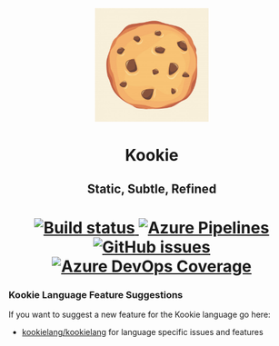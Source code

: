 <p align="center">
    <img width="200" src="logo.jpg" alt="Kookie Logo" /><br>
</p>

<h1 align="center">
    Kookie
</h1>

<h2 align="center"> 
    Static, Subtle, Refined
</h2>

<h1 align="center"> 
    <a href="https://github.com/kookielang/Kookie/actions">
        <img alt="Build status" src="https://img.shields.io/github/workflow/status/kookielang/Kookie/.NET?logo=github&style=for-the-badge">
    </a>
    <a href="https://dev.azure.com/billysillybilly/Kookie">
        <img alt="Azure Pipelines" src="https://img.shields.io/azure-devops/build/billysillybilly/Kookie/5?logo=azure-pipelines&style=for-the-badge">
    </a>
    <a href="https://github.com/kookielang/Kookie/issues">
        <img alt="GitHub issues" src="https://img.shields.io/github/issues/kookielang/Kookie?style=for-the-badge&logo=github">
    </a>
    <a href="https://dev.azure.com/billysillybilly/Kookie">
        <img alt="Azure DevOps Coverage" src="https://img.shields.io/azure-devops/coverage/billysillybilly/Kookie/5?logo=azure-artifacts&style=for-the-badge">
    </a>
</h1>

### Kookie Language Feature Suggestions

If you want to suggest a new feature for the Kookie language go here:
- [kookielang/kookielang](https://github.com/kookielang/kookielang) for language specific issues and features
